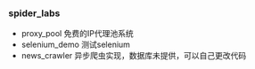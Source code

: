 ### spider_labs
- proxy_pool 免费的IP代理池系统
- selenium_demo 测试selenium
- news_crawler 异步爬虫实现，数据库未提供，可以自己更改代码
